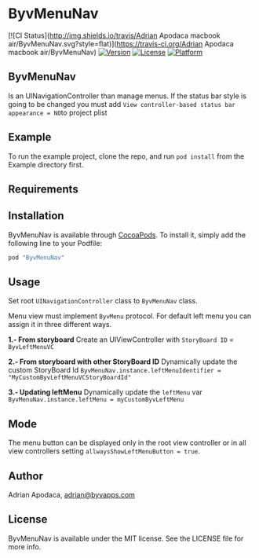 # ByvMenuNav

[![CI Status](http://img.shields.io/travis/Adrian Apodaca macbook air/ByvMenuNav.svg?style=flat)](https://travis-ci.org/Adrian Apodaca macbook air/ByvMenuNav)
[![Version](https://img.shields.io/cocoapods/v/ByvMenuNav.svg?style=flat)](http://cocoapods.org/pods/ByvMenuNav)
[![License](https://img.shields.io/cocoapods/l/ByvMenuNav.svg?style=flat)](http://cocoapods.org/pods/ByvMenuNav)
[![Platform](https://img.shields.io/cocoapods/p/ByvMenuNav.svg?style=flat)](http://cocoapods.org/pods/ByvMenuNav)

## ByvMenuNav

Is an UINavigationController than manage menus. 
If the status bar style is going to be changed you must add `View controller-based status bar appearance = NO`to project plist

## Example

To run the example project, clone the repo, and run `pod install` from the Example directory first.

## Requirements

## Installation

ByvMenuNav is available through [CocoaPods](http://cocoapods.org). To install
it, simply add the following line to your Podfile:

```ruby
pod "ByvMenuNav"
```

## Usage

Set root `UINavigationController` class to `ByvMenuNav` class.

Menu view must implement `ByvMenu` protocol. For default left menu you can assign it in three different ways. 

**1.- From storyboard**
Create an UIViewController with `StoryBoard ID` = `ByvLeftMenuVC`

**2.- From storyboard with other StoryBoard ID**
Dynamically update the custom StoryBoard Id `ByvMenuNav.instance.leftMenuIdentifier = "MyCustomByvLeftMenuVCStoryBoardId"`

**3.- Updating leftMenu**
Dynamically update the `leftMenu` var `ByvMenuNav.instance.leftMenu = myCustomByvLeftMenu`

## Mode

The menu button can be displayed only in the root view controller or in all view controllers setting  `allwaysShowLeftMenuButton = true`.

## Author

Adrian Apodaca, adrian@byvapps.com

## License

ByvMenuNav is available under the MIT license. See the LICENSE file for more info.
